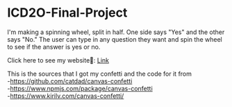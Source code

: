 # ICD2O-Final-Project

I'm making a spinning wheel, split in half. One side says "Yes" and the other says "No." The user can type in any question they want and spin the wheel to see if the answer is yes or no.


Click here to see my website🥰: [Link](https://mths-icd2o-1-2024.github.io/ICD2O-Final-Project-adrina.peighambarzadeh/) 

This is the sources that I got my confetti and the code for it from 
<br/>-https://github.com/catdad/canvas-confetti
<br/>-https://www.npmjs.com/package/canvas-confetti
<br/>-https://www.kirilv.com/canvas-confetti/
